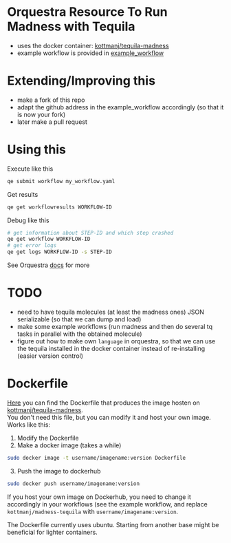 # Orquestra Resource To Run Madness with Tequila
- uses the docker container:  [kottmanj/tequila-madness](https://dockerhub.com/kottmanj/tequila-madness)
- example workflow is provided in [example_workflow](example_workflow)

# Extending/Improving this
- make a fork of this repo
- adapt the github address in the example_workflow accordingly (so that it is now your fork)
- later make a pull request

# Using this

Execute like this
```bash
qe submit workflow my_workflow.yaml
```

Get results
```bash
qe get workflowresults WORKFLOW-ID
```

Debug like this  
```bash
# get information about STEP-ID and which step crashed
qe get workflow WORKFLOW-ID
# get error logs
qe get logs WORKFLOW-ID -s STEP-ID
```

See Orquestra [docs](http://docs.orquestra.io/) for more

# TODO
- need to have tequila molecules (at least the madness ones) JSON serializable (so that we can dump and load)
- make some example workflows (run madness and then do several tq tasks in parallel with the obtained molecule)
- figure out how to make own `language` in orquestra, so that we can use the tequila installed in the docker container instead of re-installing (easier version control)

# Dockerfile
[Here](Docker/Dockerfile) you can find the Dockerfile that produces the image hosten on [kottmanj/tequila-madness](https://dockerhub.com/kottmanj/tequila-madness).  
You don't need this file, but you can modify it and host your own image. Works like this:
1. Modify the Dockerfile
2. Make a docker image (takes a while)
```bash
sudo docker image -t username/imagename:version Dockerfile
```
3. Push the image to dockerhub
```bash
sudo docker push username/imagename:version
```

If you host your own image on Dockerhub, you need to change it accordingly in your workflows (see the example workflow, and replace `kottmanj/madness-tequila` with `username/imagename:version`.  

The Dockerfile currently uses ubuntu. Starting from another base might be beneficial for lighter containers.  
